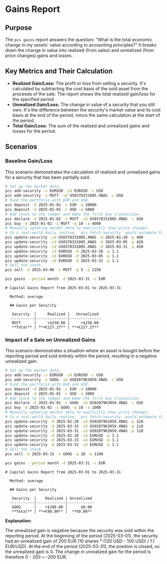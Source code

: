 # Gains Report

## Purpose

The `pcs gains` report answers the question: "What is the total economic change in my assets' value according to accounting principles?" It breaks down the change in value into realized (from sales) and unrealized (from price changes) gains and losses.

## Key Metrics and Their Calculation

*   **Realized Gain/Loss:** The profit or loss from selling a security. It's calculated by subtracting the cost basis of the sold asset from the proceeds of the sale. The report shows the total realized gain/loss for the specified period.
*   **Unrealized Gain/Loss:** The change in value of a security that you still own. It's the difference between the security's market value and its cost basis at the end of the period, minus the same calculation at the start of the period.
*   **Total Gain/Loss:** The sum of the realized and unrealized gains and losses for the period.

## Scenarios

### Baseline Gain/Loss

This scenario demonstrates the calculation of realized and unrealized gains for a security that has been partially sold.

```bash setup
# Set up the market data.
pcs add-security -s EURUSD -id EURUSD -c USD
pcs add-security -s MSFT -id US0378331005.XNAS -c USD
# Fund the portfolio with EUR and USD.
pcs deposit -d 2025-01-01 -c EUR -a 10000
pcs deposit -d 2025-01-01 -c USD -a 5000
# Add stock to the ledger and make the first buy transaction.
pcs declare -d 2025-01-02 -s MSFT -id US0378331005.XNAS -c USD
pcs buy -d 2025-01-02 -s MSFT -q 10 -a 4000
# Manually updating market data to explicitly show price changes.
# In a real-world daily routine, `pcs fetch-security` would automate this.
pcs update-security -id US0378331005.XNAS -d 2025-02-28 -p 400
pcs update-security -id US0378331005.XNAS -d 2025-03-05 -p 420
pcs update-security -id US0378331005.XNAS -d 2025-03-31 -p 450
pcs update-security -id EURUSD -d 2025-02-28 -p 1.1
pcs update-security -id EURUSD -d 2025-03-05 -p 1.1
pcs update-security -id EURUSD -d 2025-03-31 -p 1.1
# Sell the stock.
pcs sell -d 2025-03-06 -s MSFT -q 5 -a 2250
```

```bash run
pcs gains --period month -d 2025-03-31 -c EUR
```

```console check
# Capital Gains Report from 2025-03-01 to 2025-03-31
  
  Method: average
  
  ## Gains per Security
  
   Security  |     Realized |   Unrealized 
  -----------|--------------|--------------
   MSFT      |     +$250.00 |     +$250.00 
   **Total** | **+€227.27** | **+€227.27** 
```

### Impact of a Sale on Unrealized Gains

This scenario demonstrates a situation where an asset is bought before the reporting period and sold entirely within the period, resulting in a negative unrealized gain.

```bash setup
# Set up the market data.
pcs add-security -s EURUSD -id EURUSD -c USD
pcs add-security -s GOOG -id US02079K3059.XNAS -c USD
# Fund the portfolio with EUR and USD.
pcs deposit -d 2025-01-01 -c EUR -a 10000
pcs deposit -d 2025-01-01 -c USD -a 2000
# Add stock to the ledger and make the first buy transaction.
pcs declare -d 2025-01-01 -s GOOG -id US02079K3059.XNAS -c USD
pcs buy -d 2025-01-02 -s GOOG -q 10 -a 1000
# Manually updating market data to explicitly show price changes.
# In a real-world daily routine, `pcs fetch-security` would automate this.
pcs update-security -d 2025-02-28 -id US02079K3059.XNAS -p 120
pcs update-security -d 2025-03-15 -id US02079K3059.XNAS -p 110
pcs update-security -d 2025-03-31 -id US02079K3059.XNAS -p 110
pcs update-security -d 2025-02-28 -id EURUSD -p 1.1
pcs update-security -d 2025-03-15 -id EURUSD -p 1.1
pcs update-security -d 2025-03-31 -id EURUSD -p 1.1
# Sell the stock.
pcs sell -d 2025-03-15 -s GOOG -q 10 -a 1100
```

```bash run
pcs gains --period month -d 2025-03-31 -c EUR
```

```console check
# Capital Gains Report from 2025-03-01 to 2025-03-31
  
  Method: average
  
  ## Gains per Security
  
   Security  |    Realized | Unrealized 
  -----------|-------------|------------
   GOOG      |    +$100.00 |      $0.00 
   **Total** | **+€90.90** |  **€0.00** 
```

**Explanation:**

The unrealized gain is negative because the security was sold within the reporting period. At the beginning of the period (2025-03-01), the security had an unrealized gain of 200 EUR (10 shares * (120 USD - 100 USD) / 1.1 EUR/USD). At the end of the period (2025-03-31), the position is closed, so the unrealized gain is 0. The change in unrealized gain for the period is therefore 0 - 200 = -200 EUR.